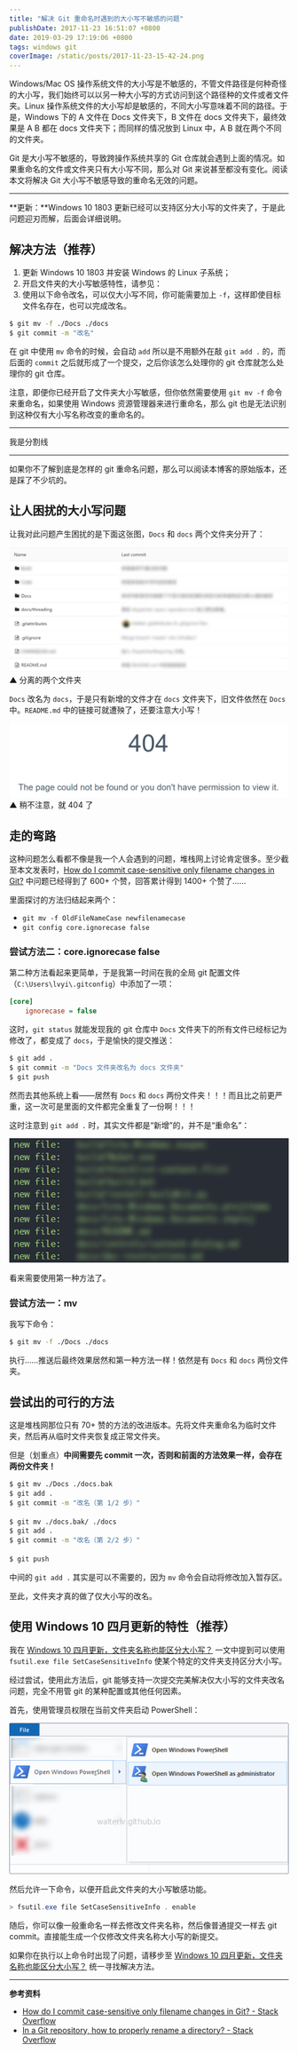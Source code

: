 ```yaml
---
title: "解决 Git 重命名时遇到的大小写不敏感的问题"
publishDate: 2017-11-23 16:51:07 +0800
date: 2019-03-29 17:19:06 +0800
tags: windows git
coverImage: /static/posts/2017-11-23-15-42-24.png
---
```


Windows/Mac OS 操作系统文件的大小写是不敏感的，不管文件路径是何种奇怪的大小写，我们始终可以以另一种大小写的方式访问到这个路径种的文件或者文件夹。Linux 操作系统文件的大小写却是敏感的，不同大小写意味着不同的路径。于是，Windows 下的 A 文件在 Docs 文件夹下，B 文件在 docs 文件夹下，最终效果是 A B 都在 docs 文件夹下；而同样的情况放到 Linux 中，A B 就在两个不同的文件夹。

Git 是大小写不敏感的，导致跨操作系统共享的 Git 仓库就会遇到上面的情况。如果重命名的文件或文件夹只有大小写不同，那么对 Git  来说甚至都没有变化。阅读本文将解决 Git 大小写不敏感导致的重命名无效的问题。

---

**更新：**Windows 10 1803 更新已经可以支持区分大小写的文件夹了，于是此问题迎刃而解，后面会详细说明。

<p id="toc"></p>

## 解决方法（推荐）

1. 更新 Windows 10 1803 并安装 Windows 的 Linux 子系统；
1. 开启文件夹的大小写敏感特性，请参见：
1. 使用以下命令改名，可以仅大小写不同，你可能需要加上 `-f`，这样即使目标文件名存在，也可以完成改名。

```bash
$ git mv -f ./Docs ./docs
$ git commit -m "改名"
```

在 git 中使用 `mv` 命令的时候，会自动 `add` 所以是不用额外在敲 `git add .` 的，而后面的 `commit` 之后就形成了一个提交，之后你该怎么处理你的 git 仓库就怎么处理你的 git 仓库。

注意，即便你已经开启了文件夹大小写敏感，但你依然需要使用 `git mv -f` 命令来重命名，如果使用 Windows 资源管理器来进行重命名，那么 git 也是无法识别到这种仅有大小写名称改变的重命名的。

---

我是分割线

---

如果你不了解到底是怎样的 git 重命名问题，那么可以阅读本博客的原始版本，还是踩了不少坑的。

## 让人困扰的大小写问题

让我对此问题产生困扰的是下面这张图，`Docs` 和 `docs` 两个文件夹分开了：

![](/static/posts/2017-11-23-15-42-24.png)  
▲ 分离的两个文件夹

`Docs` 改名为 `docs`，于是只有新增的文件才在 `docs` 文件夹下，旧文件依然在 `Docs` 中。`README.md` 中的链接可就遭殃了，还要注意大小写！

![](/static/posts/2017-11-23-16-10-51.png)  
▲ 稍不注意，就 404 了

## 走的弯路

这种问题怎么看都不像是我一个人会遇到的问题，堆栈网上讨论肯定很多。至少截至本文发表时，[How do I commit case-sensitive only filename changes in Git?](https://stackoverflow.com/questions/17683458/how-do-i-commit-case-sensitive-only-filename-changes-in-git) 中问题已经得到了 600+ 个赞，回答累计得到 1400+ 个赞了……

里面探讨的方法归结起来两个：

- `git mv -f OldFileNameCase newfilenamecase`
- `git config core.ignorecase false`

### 尝试方法二：core.ignorecase false

第二种方法看起来更简单，于是我第一时间在我的全局 git 配置文件（`C:\Users\lvyi\.gitconfig`）中添加了一项：

```ini
[core]
    ignorecase = false
```

这时，`git status` 就能发现我的 git 仓库中 `Docs` 文件夹下的所有文件已经标记为修改了，都变成了 `docs`，于是愉快的提交推送：

```bash
$ git add .
$ git commit -m "Docs 文件夹改名为 docs 文件夹"
$ git push
```

然而去其他系统上看——居然有 `Docs` 和 `docs` 两份文件夹！！！而且比之前更严重，这一次可是里面的文件都完全重复了一份啊！！！

这时注意到 `git add .` 时，其实文件都是“新增”的，并不是“重命名”：

![](/static/posts/2017-11-23-16-32-35.png)

看来需要使用第一种方法了。

### 尝试方法一：mv

我写下命令：

```bash
$ git mv -f ./Docs ./docs
```

执行……推送后最终效果居然和第一种方法一样！依然是有 `Docs` 和 `docs` 两份文件夹。

## 尝试出的可行的方法

这是堆栈网那位只有 70+ 赞的方法的改进版本。先将文件夹重命名为临时文件夹，然后再从临时文件夹恢复成正常文件夹。

但是（划重点）**中间需要先 commit 一次，否则和前面的方法效果一样，会存在两份文件夹！**

```bash
$ git mv ./Docs ./docs.bak
$ git add .
$ git commit -m "改名（第 1/2 步）"

$ git mv ./docs.bak/ ./docs
$ git add .
$ git commit -m "改名（第 2/2 步）"

$ git push
```

中间的 `git add .` 其实是可以不需要的，因为 `mv` 命令会自动将修改加入暂存区。

至此，文件夹才真的做了仅大小写的改名。

## 使用 Windows 10 四月更新的特性（推荐）

我在 [Windows 10 四月更新，文件夹名称也能区分大小写？](/post/case-sensitive-in-windows-file-system) 一文中提到可以使用 `fsutil.exe file SetCaseSensitiveInfo` 使某个特定的文件夹支持区分大小写。

经过尝试，使用此方法后，git 能够支持一次提交完美解决仅大小写的文件夹改名问题，完全不用管 git 的某种配置或其他任何因素。

首先，使用管理员权限在当前文件夹启动 PowerShell：

![](/static/posts/2018-06-20-10-43-02.png)

然后允许一下命令，以便开启此文件夹的大小写敏感功能。

```powershell
> fsutil.exe file SetCaseSensitiveInfo . enable
```

随后，你可以像一般重命名一样去修改文件夹名称，然后像普通提交一样去 git commit。直接能生成一个仅修改文件夹名称大小写的新提交。

如果你在执行以上命令时出现了问题，请移步至 [Windows 10 四月更新，文件夹名称也能区分大小写？](/post/case-sensitive-in-windows-file-system) 统一寻找解决方法。

---

**参考资料**

- [How do I commit case-sensitive only filename changes in Git? - Stack Overflow](https://stackoverflow.com/questions/17683458/how-do-i-commit-case-sensitive-only-filename-changes-in-git)
- [In a Git repository, how to properly rename a directory? - Stack Overflow](https://stackoverflow.com/q/11183788/6233938)

